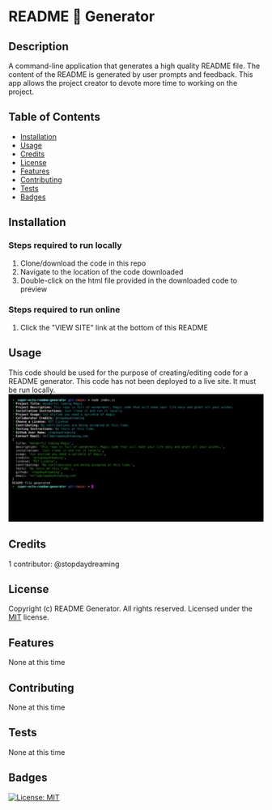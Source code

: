 # README  📖 Generator 

## Description 
A command-line application that generates a high quality README file. The content of the README is generated by user prompts and feedback. This app allows the project creator to devote more time to working on the project.

## Table of Contents
* [Installation](#installation)
* [Usage](#usage)
* [Credits](#credits)
* [License](#license)
* [Features](#features)
* [Contributing](#contributing)
* [Tests](#tests)
* [Badges](#badges)

## Installation
### Steps required to run locally
1. Clone/download the code in this repo
2. Navigate to the location of the code downloaded
3. Double-click on the html file provided in the downloaded code to preview
### Steps required to run online
1. Click the "VIEW SITE" link at the bottom of this README

## Usage 
This code should be used for the purpose of creating/editing code for a README generator. This code has not been deployed to a live site. It must be run locally.
![readme generator](screenshot.png)


## Credits
1 contributor: @stopdaydreaming  

## License
Copyright (c) README Generator. All rights reserved.
Licensed under the [MIT](license.txt) license.

## Features
None at this time

## Contributing
None at this time

## Tests
None at this time  

## Badges
[![License: MIT](https://img.shields.io/badge/License-MIT-yellow.svg)](https://opensource.org/licenses/MIT)